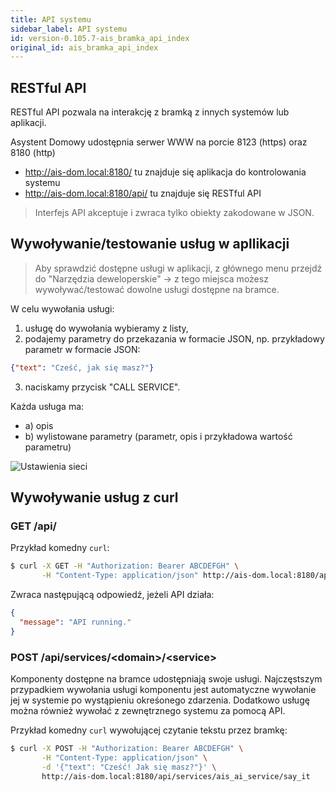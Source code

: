 ```yaml
---
title: API systemu
sidebar_label: API systemu
id: version-0.105.7-ais_bramka_api_index
original_id: ais_bramka_api_index
---
```



## RESTful API

RESTful API pozwala na interakcję z bramką z innych systemów lub aplikacji.

Asystent Domowy udostępnia serwer WWW na porcie 8123 (https) oraz 8180 (http)

* http://ais-dom.local:8180/ tu znajduje się aplikacja do kontrolowania systemu
* http://ais-dom.local:8180/api/ tu znajduje się RESTful API


> Interfejs API akceptuje i zwraca tylko obiekty zakodowane w JSON.



## Wywoływanie/testowanie usług w apllikacji

> Aby sprawdzić dostępne usługi w aplikacji, z głównego menu przejdź do "Narzędzia deweloperskie" -> z tego miejsca możesz wywoływać/testować dowolne usługi dostępne na bramce.


W celu wywołania usługi:
1. usługę do wywołania wybieramy z listy,
2. podajemy parametry do przekazania w formacie JSON, np.
przykładowy parametr w formacie JSON:
```JSON
{"text": "Cześć, jak się masz?"}
```
3. naciskamy przycisk "CALL SERVICE".

Każda usługa ma:
- a) opis
- b) wylistowane parametry (parametr, opis i przykładowa wartość parametru)

![Ustawienia sieci](/AIS-docs/img/en/frontend/services_1.png)



## Wywoływanie usług z curl


### GET /api/


Przykład komedny `curl`:

```bash
$ curl -X GET -H "Authorization: Bearer ABCDEFGH" \
       -H "Content-Type: application/json" http://ais-dom.local:8180/api/
```


Zwraca następującą odpowiedź, jeżeli API działa:

```json
{
  "message": "API running."
}
```


### POST /api/services/&lt;domain>/&lt;service>

Komponenty dostępne na bramce udostępniają swoje usługi. Najczęstszym przypadkiem wywołania usługi komponentu jest automatyczne wywołanie jej w systemie po wystąpieniu okreśonego zdarzenia.
Dodatkowo usługę można również wywołać z zewnętrznego systemu za pomocą API.

Przykład komedny `curl` wywołującej czytanie tekstu przez bramkę:

```bash
$ curl -X POST -H "Authorization: Bearer ABCDEFGH" \
       -H "Content-Type: application/json" \
       -d '{"text": "Cześć! Jak się masz?"}' \
       http://ais-dom.local:8180/api/services/ais_ai_service/say_it
```
